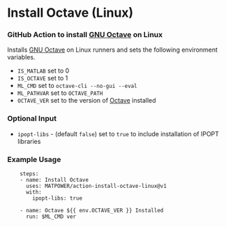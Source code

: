 Install Octave (Linux)
======================

### GitHub Action to install [GNU Octave][1] on Linux

Installs [GNU Octave][1] on Linux runners and sets the following environment
variables.
- `IS_MATLAB` set to 0
- `IS_OCTAVE` set to 1
- `ML_CMD` set to `octave-cli --no-gui --eval`
- `ML_PATHVAR` set to `OCTAVE_PATH`
- `OCTAVE_VER` set to the version of [Octave][1] installed

### Optional Input

- `ipopt-libs` - (default `false`) set to `true` to include installation
  of IPOPT libraries

### Example Usage
```
    steps:
    - name: Install Octave
      uses: MATPOWER/action-install-octave-linux@v1
      with:
        ipopt-libs: true

    - name: Octave ${{ env.OCTAVE_VER }} Installed
      run: $ML_CMD ver
```

[1]: https://octave.org
